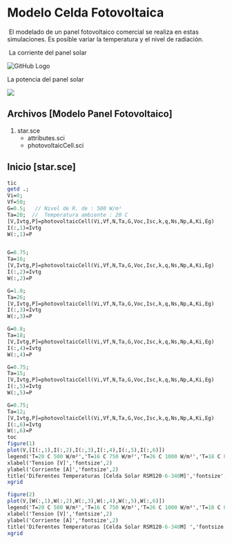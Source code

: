 # Modelo Celda Fotovoltaica

​	El modelado de un panel fotovoltaico comercial se realiza en estas simulaciones. Es posible variar la temperatura y el nivel de radiación.

​	La corriente del panel solar 

![GitHub Logo](https://i.ibb.co/BLxdz1f/01.jpg)

   La potencia del panel solar 

![](https://i.ibb.co/Kj4c1yC/02.jpg)




##  Archivos [Modelo Panel Fotovoltaico]
1. star.sce
    * attributes.sci
    * photovoltaicCell.sci 


##  Inicio [star.sce]

```scilab
tic
getd .;
Vi=0;
Vf=50; 
G=0.5;   // Nivel de R. de : 500 W/m²
Ta=20;  //  Temperatura ambiente : 20 C
[V,Ivtg,P]=photovoltaicCell(Vi,Vf,N,Ta,G,Voc,Isc,k,q,Ns,Np,A,Ki,Eg)  
I(:,1)=Ivtg
W(:,1)=P


G=0.75;
Ta=16;
[V,Ivtg,P]=photovoltaicCell(Vi,Vf,N,Ta,G,Voc,Isc,k,q,Ns,Np,A,Ki,Eg)  
I(:,2)=Ivtg
W(:,2)=P

G=1.0;
Ta=26;
[V,Ivtg,P]=photovoltaicCell(Vi,Vf,N,Ta,G,Voc,Isc,k,q,Ns,Np,A,Ki,Eg)  
I(:,3)=Ivtg
W(:,3)=P

G=0.8;
Ta=18;
[V,Ivtg,P]=photovoltaicCell(Vi,Vf,N,Ta,G,Voc,Isc,k,q,Ns,Np,A,Ki,Eg)  
I(:,4)=Ivtg
W(:,4)=P

G=0.75;
Ta=15;
[V,Ivtg,P]=photovoltaicCell(Vi,Vf,N,Ta,G,Voc,Isc,k,q,Ns,Np,A,Ki,Eg)  
I(:,5)=Ivtg
W(:,5)=P

G=0.75;
Ta=12;
[V,Ivtg,P]=photovoltaicCell(Vi,Vf,N,Ta,G,Voc,Isc,k,q,Ns,Np,A,Ki,Eg)  
I(:,6)=Ivtg
W(:,6)=P
toc
figure(1)
plot(V,[I(:,1),I(:,2),I(:,3),I(:,4),I(:,5),I(:,6)])
legend('T=20 C 500 W/m²','T=16 C 750 W/m²','T=26 C 1000 W/m²','T=18 C 800 W/m²','T=15 C 750 W/m²','T=12 C 750 W/m²')
xlabel('Tension [V]','fontsize',2)
ylabel('Corriente [A]','fontsize',2)
title('Diferentes Temperaturas [Celda Solar RSM120-6-340M]','fontsize',2)
xgrid

figure(2)
plot(V,[W(:,1),W(:,2),W(:,3),W(:,4),W(:,5),W(:,6)])
legend('T=20 C 500 W/m²','T=16 C 750 W/m²','T=26 C 1000 W/m²','T=18 C 800 W/m²','T=15 C 750 W/m²','T=12 C 750 W/m²')
xlabel('Tension [V]','fontsize',2)
ylabel('Corriente [A]','fontsize',2)
title('Diferentes Temperaturas [Celda Solar RSM120-6-340M] ','fontsize',2)
xgrid


```



